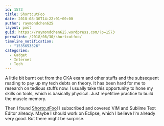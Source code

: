 ```yaml
---
id: 1573
title: ShortcutFoo
date: 2018-08-30T14:22:01+00:00
author: raymondchen625
layout: post
guid: https://raymondchen625.wordpress.com/?p=1573
permalink: /2018/08/30/shortcutfoo/
timeline_notification:
  - "1535653326"
categories:
  - Gadget
  - Internet
  - Tech
---
```

A little bit burnt out from the CKA exam and other stuffs and the subsequent reading to pay up my tech debts on theory. It has been hard for me to research on tedious stuffs now. I usually take this opportunity to hone my skills on tools, which is basically physical. Just repetitive practice to build the muscle memory.

Then I found [ShortcutFoo](https://www.shortcutfoo.com)! I subscribed and covered VIM and Sublime Text Editor already. Maybe I should work on Eclipse, which I believe I&#8217;m already very good. But there might be surprise.
